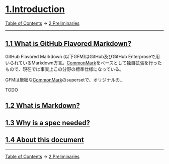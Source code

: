 # [1.Introduction](https://higuma.github.io/github-flabored-markdown/#introduction)

[Table of Contents](index.md) →
[2 Preliminaries](preliminaries.md)

------------------------------------------------------------------------

## [1.1 What is GitHub Flavored Markdown?](https://higuma.github.io/github-flabored-markdown/#what-is-github-flavored-markdown-)

GitHub Flavored Markdown (以下GFM)はGitHub及びGitHub Enterproseで用いられているMarkdown方言。[CommonMark][]をベースとして独自拡張を行ったもので、現在では事実上この分野の標準仕様になっている。

GFMは厳密な[CommonMark][]のsupersetで、オリジナルの...

TODO

## [1.2 What is Markdown?](https://higuma.github.io/github-flabored-markdown/#what-is-markdown-)

## [1.3 Why is a spec needed?](https://higuma.github.io/github-flabored-markdown/#why-is-a-spec-needed-)

## [1.4 About this document](https://higuma.github.io/github-flabored-markdown/#about-this-document)

------------------------------------------------------------------------

[Table of Contents](index.md) →
[2 Preliminaries](preliminaries.md)

[CommonMark]: https://commonmark.org/

